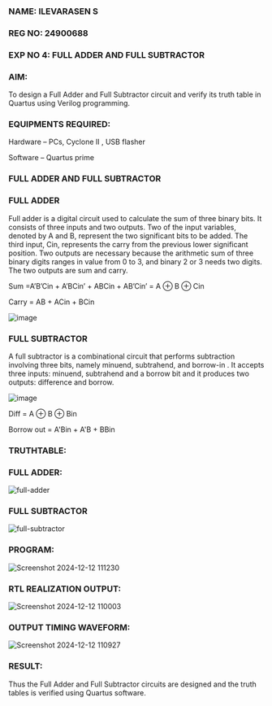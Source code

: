 ### NAME: ILEVARASEN S
### REG NO: 24900688
### EXP NO 4: FULL ADDER AND FULL SUBTRACTOR

### **AIM:**

To design a Full Adder and Full Subtractor circuit and verify its truth table in Quartus using Verilog programming.

### **EQUIPMENTS REQUIRED:**

Hardware – PCs, Cyclone II , USB flasher

Software – Quartus prime

### **FULL ADDER AND FULL SUBTRACTOR**

### **FULL ADDER**

Full adder is a digital circuit used to calculate the sum of three binary bits. It consists of three inputs and two outputs. Two of the input variables, denoted by A and B, represent the two significant bits to be added. The third input, Cin, represents the carry from the previous lower significant position. Two outputs are necessary because the arithmetic sum of three binary digits ranges in value from 0 to 3, and binary 2 or 3 needs two digits. The two outputs are sum and carry.

Sum =A’B’Cin + A’BCin’ + ABCin + AB’Cin’ = A ⊕ B ⊕ Cin 

Carry = AB + ACin + BCin

![image](https://github.com/naavaneetha/FULL_ADDER_SUBTRACTOR/assets/154305477/0f30ba51-5ffb-4198-845f-18e054f675e7)



### **FULL SUBTRACTOR**

A full subtractor is a combinational circuit that performs subtraction involving three bits, namely minuend, subtrahend, and borrow-in . It accepts three inputs: minuend, subtrahend and a borrow bit and it produces two outputs: difference and borrow.

![image](https://github.com/naavaneetha/FULL_ADDER_SUBTRACTOR/assets/154305477/02b24f51-ab51-4304-9ad6-7b81ffc1ead5)

Diff = A ⊕ B ⊕ Bin 

Borrow out = A'Bin + A'B + BBin

### **TRUTHTABLE:**
### **FULL ADDER:**
![full-adder](https://github.com/user-attachments/assets/df08eb1d-aa61-4fe6-bc79-207dbbe4a9ce)

### **FULL SUBTRACTOR**
![full-subtractor](https://github.com/user-attachments/assets/3dc16edf-b029-486c-a86f-791d781ea2e6)


### **PROGRAM:**
![Screenshot 2024-12-12 111230](https://github.com/user-attachments/assets/b414e2d8-4652-4ee3-b577-0fbf0757cdfd)



### **RTL REALIZATION OUTPUT:**
![Screenshot 2024-12-12 110003](https://github.com/user-attachments/assets/eb3d34e4-c783-4e9e-859b-e41897f462db)


### **OUTPUT TIMING WAVEFORM:**
![Screenshot 2024-12-12 110927](https://github.com/user-attachments/assets/24bedbbf-aeca-40fd-b242-543ca90cbc20)

### **RESULT:**

Thus the Full Adder and Full Subtractor circuits are designed and the truth tables is verified using Quartus software.

